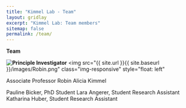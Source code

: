 ```yaml
---
title: "Kimmel Lab - Team"
layout: gridlay
excerpt: "Kimmel Lab: Team members"
sitemap: false
permalink: /team/
---
```


**Team**


<img src="{{ site.url }}{{ site.baseurl }}/images/Climber.png" class="img-responsive" style="float: left" />

**Principle Investigator**
<img src="{{ site.url }}{{ site.baseurl }}/images/Robin.png" class="img-responsive" style="float: left" 

Associate Professor
Robin Alicia Kimmel

Pauline Bicker, PhD Student
Lara Angerer, Student Research Assistant
Katharina Huber, Student Research Assistant
